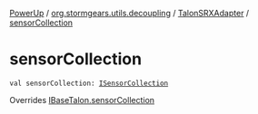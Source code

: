 [PowerUp](../../index.md) / [org.stormgears.utils.decoupling](../index.md) / [TalonSRXAdapter](index.md) / [sensorCollection](./sensor-collection.md)

# sensorCollection

`val sensorCollection: `[`ISensorCollection`](../-i-sensor-collection/index.md)

Overrides [IBaseTalon.sensorCollection](../-i-base-talon/sensor-collection.md)

